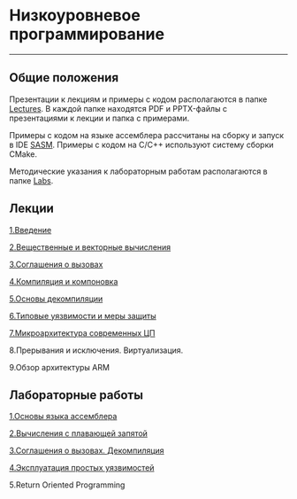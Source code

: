 # Низкоуровневое программирование

---

## Общие положения


Презентации к лекциям и примеры с кодом располагаются
в папке [Lectures](Lectures). В каждой папке 
находятся PDF и PPTX-файлы с презентациями к лекции и папка с примерами.

Примеры с кодом на языке ассемблера рассчитаны на
сборку и запуск в IDE [SASM](https://dman95.github.io/SASM/).
Примеры с кодом на C/C++ используют систему сборки CMake.

Методические указания к лабораторным работам
располагаются в папке [Labs](Labs).

## Лекции

[1.Введение](Lectures/1.Introduction)

[2.Вещественные и векторные вычисления](Lectures/2.FPU_and_SIMD)

[3.Соглашения о вызовах](Lectures/3.Calling_conventions)

[4.Компиляция и компоновка](Lectures/4.Compiling_and_linking)

[5.Основы декомпиляции](Lectures/5.Decompilation)

[6.Типовые уязвимости и меры защиты](Lectures/6.Vulnerabilities)

[7.Микроархитектура современных ЦП](Lectures/7.Microarchitecture)

8.Прерывания и исключения. Виртуализация.

9.Обзор архитектуры ARM

## Лабораторные работы

[1.Основы языка ассемблера](Labs/1)

[2.Вычисления с плавающей запятой](Labs/2)

[3.Соглашения о вызовах. Декомпиляция](Labs/3)

[4.Эксплуатация простых уязвимостей](Labs/4)

5.Return Oriented Programming